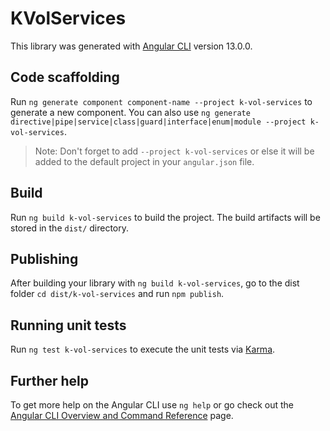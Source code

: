 # KVolServices

This library was generated with [Angular CLI](https://github.com/angular/angular-cli) version 13.0.0.

## Code scaffolding

Run `ng generate component component-name --project k-vol-services` to generate a new component. You can also use `ng generate directive|pipe|service|class|guard|interface|enum|module --project k-vol-services`.
> Note: Don't forget to add `--project k-vol-services` or else it will be added to the default project in your `angular.json` file. 

## Build

Run `ng build k-vol-services` to build the project. The build artifacts will be stored in the `dist/` directory.

## Publishing

After building your library with `ng build k-vol-services`, go to the dist folder `cd dist/k-vol-services` and run `npm publish`.

## Running unit tests

Run `ng test k-vol-services` to execute the unit tests via [Karma](https://karma-runner.github.io).

## Further help

To get more help on the Angular CLI use `ng help` or go check out the [Angular CLI Overview and Command Reference](https://angular.io/cli) page.
